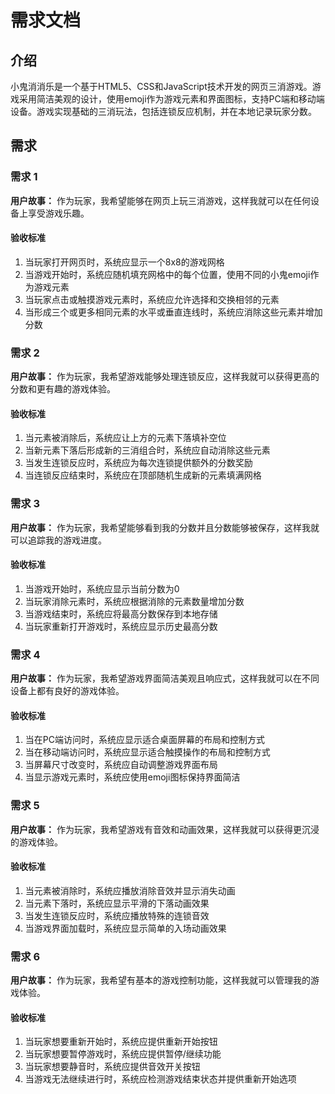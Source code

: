 # 需求文档

## 介绍

小鬼消消乐是一个基于HTML5、CSS和JavaScript技术开发的网页三消游戏。游戏采用简洁美观的设计，使用emoji作为游戏元素和界面图标，支持PC端和移动端设备。游戏实现基础的三消玩法，包括连锁反应机制，并在本地记录玩家分数。

## 需求

### 需求 1

**用户故事：** 作为玩家，我希望能够在网页上玩三消游戏，这样我就可以在任何设备上享受游戏乐趣。

#### 验收标准

1. 当玩家打开网页时，系统应显示一个8x8的游戏网格
2. 当游戏开始时，系统应随机填充网格中的每个位置，使用不同的小鬼emoji作为游戏元素
3. 当玩家点击或触摸游戏元素时，系统应允许选择和交换相邻的元素
4. 当形成三个或更多相同元素的水平或垂直连线时，系统应消除这些元素并增加分数

### 需求 2

**用户故事：** 作为玩家，我希望游戏能够处理连锁反应，这样我就可以获得更高的分数和更有趣的游戏体验。

#### 验收标准

1. 当元素被消除后，系统应让上方的元素下落填补空位
2. 当新元素下落后形成新的三消组合时，系统应自动消除这些元素
3. 当发生连锁反应时，系统应为每次连锁提供额外的分数奖励
4. 当连锁反应结束时，系统应在顶部随机生成新的元素填满网格

### 需求 3

**用户故事：** 作为玩家，我希望能够看到我的分数并且分数能够被保存，这样我就可以追踪我的游戏进度。

#### 验收标准

1. 当游戏开始时，系统应显示当前分数为0
2. 当玩家消除元素时，系统应根据消除的元素数量增加分数
3. 当游戏结束时，系统应将最高分数保存到本地存储
4. 当玩家重新打开游戏时，系统应显示历史最高分数

### 需求 4

**用户故事：** 作为玩家，我希望游戏界面简洁美观且响应式，这样我就可以在不同设备上都有良好的游戏体验。

#### 验收标准

1. 当在PC端访问时，系统应显示适合桌面屏幕的布局和控制方式
2. 当在移动端访问时，系统应显示适合触摸操作的布局和控制方式
3. 当屏幕尺寸改变时，系统应自动调整游戏界面布局
4. 当显示游戏元素时，系统应使用emoji图标保持界面简洁

### 需求 5

**用户故事：** 作为玩家，我希望游戏有音效和动画效果，这样我就可以获得更沉浸的游戏体验。

#### 验收标准

1. 当元素被消除时，系统应播放消除音效并显示消失动画
2. 当元素下落时，系统应显示平滑的下落动画效果
3. 当发生连锁反应时，系统应播放特殊的连锁音效
4. 当游戏界面加载时，系统应显示简单的入场动画效果

### 需求 6

**用户故事：** 作为玩家，我希望有基本的游戏控制功能，这样我就可以管理我的游戏体验。

#### 验收标准

1. 当玩家想要重新开始时，系统应提供重新开始按钮
2. 当玩家想要暂停游戏时，系统应提供暂停/继续功能
3. 当玩家想要静音时，系统应提供音效开关按钮
4. 当游戏无法继续进行时，系统应检测游戏结束状态并提供重新开始选项